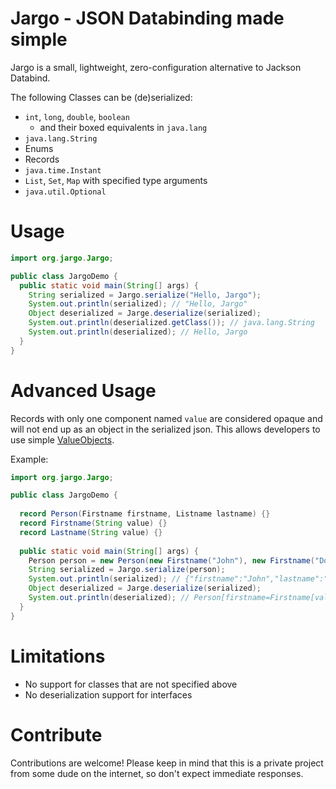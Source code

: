 # Jargo - JSON Databinding made simple

Jargo is a small, lightweight, zero-configuration alternative to Jackson Databind.

The following Classes can be (de)serialized:

- `int`, `long`, `double`, `boolean`
  - and their boxed equivalents in `java.lang`
- `java.lang.String`
- Enums
- Records
- `java.time.Instant`
- `List`, `Set`, `Map` with specified type arguments
- `java.util.Optional`

# Usage

```java
import org.jargo.Jargo;

public class JargoDemo {
  public static void main(String[] args) {
    String serialized = Jargo.serialize("Hello, Jargo");
    System.out.println(serialized); // "Hello, Jargo"
    Object deserialized = Jarge.deserialize(serialized);
    System.out.println(deserialized.getClass()); // java.lang.String
    System.out.println(deserialized); // Hello, Jargo
  }
}
```

# Advanced Usage

Records with only one component named `value` are considered opaque and will not end up as an object
in the serialized json. This allows developers to use simple [ValueObjects](https://martinfowler.com/bliki/ValueObject.html).

Example:

```java
import org.jargo.Jargo;

public class JargoDemo {
  
  record Person(Firstname firstname, Listname lastname) {}
  record Firstname(String value) {}
  record Lastname(String value) {}
  
  public static void main(String[] args) {
    Person person = new Person(new Firstname("John"), new Firstname("Doe"));
    String serialized = Jargo.serialize(person);
    System.out.println(serialized); // {"firstname":"John","lastname":"Doe"}
    Object deserialized = Jarge.deserialize(serialized);
    System.out.println(deserialized); // Person[firstname=Firstname[value=John], lastname=Lastname[value=Doe]]
  }
}
```

# Limitations

- No support for classes that are not specified above
- No deserialization support for interfaces

# Contribute

Contributions are welcome! Please keep in mind that this is a private project from some dude on the
internet, so don't expect immediate responses.
